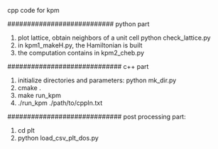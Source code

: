 cpp code for kpm

###########################
python part
1. plot lattice, obtain neighbors of a unit cell
    python check_lattice.py
2. in kpm1_makeH.py, the Hamiltonian is built
3. the computation contains in kpm2_cheb.py

#############################
c++ part
1. initialize directories and parameters:
   python mk_dir.py
2. cmake .
3. make run_kpm
4. ./run_kpm ./path/to/cppIn.txt


#############################
post processing part:
1. cd plt
2. python load_csv_plt_dos.py